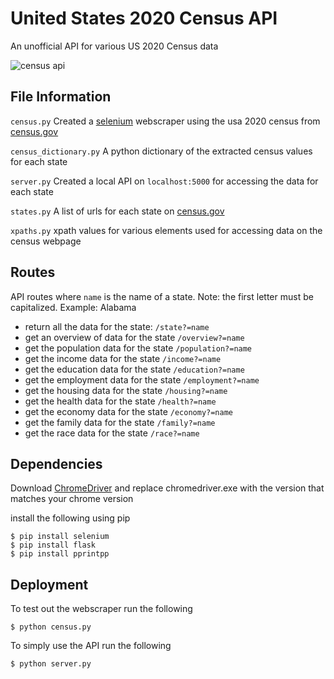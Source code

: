 # United States 2020 Census API
An unofficial API for various US 2020 Census data

![census api](https://thumbs.gfycat.com/PartialBlissfulFlyingsquirrel-max-1mb.gif)

## File Information
`census.py` 
Created a [selenium](https://selenium-python.readthedocs.io/) webscraper using the usa 2020 census from [census.gov](census.gov/data)

`census_dictionary.py`
A python dictionary of the extracted census values for each state

`server.py`
Created a local API on `localhost:5000` for accessing the data for each state 

`states.py`
A list of urls for each state on [census.gov](census.gov/data)

`xpaths.py`
xpath values for various elements used for accessing data on the census webpage

## Routes
API routes where `name` is the name of a state.
Note: the first letter must be capitalized. Example: Alabama

* return all the data for the state: `/state?=name` 
* get an overview of data for the state `/overview?=name`
* get the population data for the state `/population?=name`
* get the income data for the state `/income?=name`
* get the education data for the state `/education?=name`
* get the employment data for the state `/employment?=name`
* get the housing data for the state `/housing?=name`
* get the health data for the state `/health?=name`
* get the economy data for the state `/economy?=name`
* get the family data for the state `/family?=name`
* get the race data for the state `/race?=name`


## Dependencies
Download [ChromeDriver](https://chromedriver.chromium.org/downloads) and replace chromedriver.exe with the version that matches your chrome version

install the following using pip
```
$ pip install selenium
$ pip install flask
$ pip install pprintpp
```

## Deployment
To test out the webscraper run the following
```
$ python census.py
```

To simply use the API run the following 
```
$ python server.py
```


